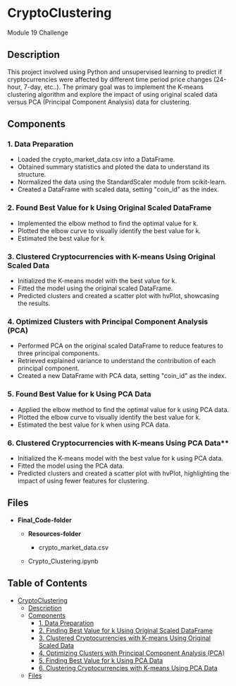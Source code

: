 # CryptoClustering
Module 19 Challenge

## Description
This project involved using Python and unsupervised learning to predict if cryptocurrencies were affected by different time period price changes (24-hour, 7-day, etc..). The primary goal was to implement the K-means clustering algorithm and explore the impact of using original scaled data versus PCA (Principal Component Analysis) data for clustering.

## Components

### 1. Data Preparation
  - Loaded the crypto_market_data.csv into a DataFrame.
  - Obtained summary statistics and ploted the data to understand its structure.
  - Normalized the data using the StandardScaler module from scikit-learn.
  - Created a DataFrame with scaled data, setting "coin_id" as the index.

### 2. Found Best Value for k Using Original Scaled DataFrame
  - Implemented the elbow method to find the optimal value for k.
  - Plotted the elbow curve to visually identify the best value for k.
  - Estimated the best value for k

### 3. Clustered Cryptocurrencies with K-means Using Original Scaled Data
  - Initialized the K-means model with the best value for k.
  - Fitted the model using the original scaled DataFrame.
  - Predicted clusters and created a scatter plot with hvPlot, showcasing the results.

### 4. Optimized Clusters with Principal Component Analysis (PCA)
  - Performed PCA on the original scaled DataFrame to reduce features to three principal components.
  - Retrieved explained variance to understand the contribution of each principal component.
  - Created a new DataFrame with PCA data, setting "coin_id" as the index.

### 5. Found Best Value for k Using PCA Data
  - Applied the elbow method to find the optimal value for k using PCA data.
  - Plotted the elbow curve to visually identify the best value for k.
  - Estimated the best value for k when using PCA data.

### 6. Clustered Cryptocurrencies with K-means Using PCA Data**
  - Initialized the K-means model with the best value for k using PCA data.
  - Fitted the model using the PCA data.
  - Predicted clusters and created a scatter plot with hvPlot, highlighting the impact of using fewer features for clustering.

## Files
- **Final_Code-folder**
  - **Resources-folder**
    - crypto_market_data.csv
  
  - Crypto_Clustering.ipynb

## Table of Contents
- [CryptoClustering](#cryptoclustering)
  - [Description](#description)
  - [Components](#components)
    - [1. Data Preparation](#1-data-preparation)
    - [2. Finding Best Value for k Using Original Scaled DataFrame](#2-finding-best-value-for-k-using-original-scaled-dataframe)
    - [3. Clustered Cryptocurrencies with K-means Using Original Scaled Data](#3-clustered-cryptocurrencies-with-k-means-using-original-scaled-data)
    - [4. Optimizing Clusters with Principal Component Analysis (PCA)](#4-optimizing-clusters-with-principal-component-analysis-pca)
    - [5. Finding Best Value for k Using PCA Data](#5-finding-best-value-for-k-using-pca-data)
    - [6. Clustering Cryptocurrencies with K-means Using PCA Data](#6-clustering-cryptocurrencies-with-k-means-using-pca-data)
  - [Files](#files)
